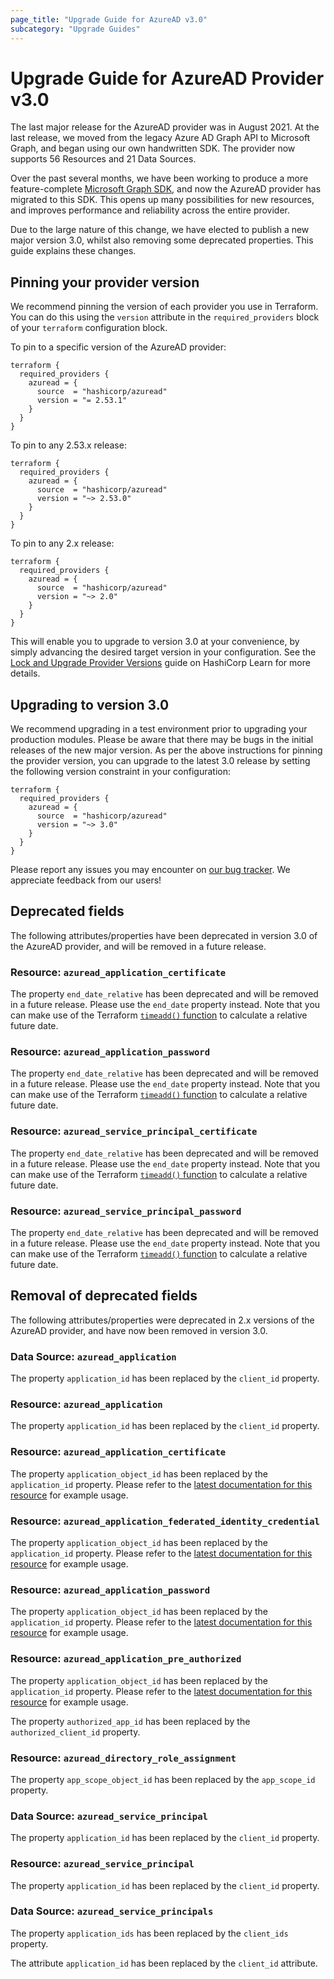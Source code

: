 ```yaml
---
page_title: "Upgrade Guide for AzureAD v3.0"
subcategory: "Upgrade Guides"
---
```


# Upgrade Guide for AzureAD Provider v3.0

The last major release for the AzureAD provider was in August 2021. At the last release, we moved from the legacy Azure AD Graph API to Microsoft Graph, and began using our own handwritten SDK. The provider now supports 56 Resources and 21 Data Sources. 

Over the past several months, we have been working to produce a more feature-complete [Microsoft Graph SDK](https://github.com/hashicorp/go-azure-sdk/tree/main/microsoft-graph), and now the AzureAD provider has migrated to this SDK. This opens up many possibilities for new resources, and improves performance and reliability across the entire provider.

Due to the large nature of this change, we have elected to publish a new major version 3.0, whilst also removing some deprecated properties. This guide explains these changes.

## Pinning your provider version

We recommend pinning the version of each provider you use in Terraform. You can do this using the `version` attribute in the `required_providers` block of your `terraform` configuration block.

To pin to a specific version of the AzureAD provider:

```hcl
terraform {
  required_providers {
    azuread = {
      source  = "hashicorp/azuread"
      version = "= 2.53.1"
    }
  }
}
```

To pin to any 2.53.x release:

```hcl
terraform {
  required_providers {
    azuread = {
      source  = "hashicorp/azuread"
      version = "~> 2.53.0"
    }
  }
}
```

To pin to any 2.x release:

```hcl
terraform {
  required_providers {
    azuread = {
      source  = "hashicorp/azuread"
      version = "~> 2.0"
    }
  }
}
```

This will enable you to upgrade to version 3.0 at your convenience, by simply advancing the desired target version in your configuration. See the [Lock and Upgrade Provider Versions](https://learn.hashicorp.com/tutorials/terraform/provider-versioning) guide on HashiCorp Learn for more details.

## Upgrading to version 3.0

We recommend upgrading in a test environment prior to upgrading your production modules. Please be aware that there may be bugs in the initial releases of the new major version. As per the above instructions for pinning the provider version, you can upgrade to the latest 3.0 release by setting the following version constraint in your configuration:

```hcl
terraform {
  required_providers {
    azuread = {
      source  = "hashicorp/azuread"
      version = "~> 3.0"
    }
  }
}
```

Please report any issues you may encounter on [our bug tracker](https://github.com/hashicorp/terraform-provider-azuread/issues). We appreciate feedback from our users!

## Deprecated fields

The following attributes/properties have been deprecated in version 3.0 of the AzureAD provider, and will be removed in a future release.

### Resource: `azuread_application_certificate`

The property `end_date_relative` has been deprecated and will be removed in a future release. Please use the `end_date` property instead. Note that you can make use of the Terraform [`timeadd()` function](https://developer.hashicorp.com/terraform/language/functions/timeadd) to calculate a relative future date.

### Resource: `azuread_application_password`

The property `end_date_relative` has been deprecated and will be removed in a future release. Please use the `end_date` property instead. Note that you can make use of the Terraform [`timeadd()` function](https://developer.hashicorp.com/terraform/language/functions/timeadd) to calculate a relative future date.

### Resource: `azuread_service_principal_certificate`

The property `end_date_relative` has been deprecated and will be removed in a future release. Please use the `end_date` property instead. Note that you can make use of the Terraform [`timeadd()` function](https://developer.hashicorp.com/terraform/language/functions/timeadd) to calculate a relative future date.

### Resource: `azuread_service_principal_password`

The property `end_date_relative` has been deprecated and will be removed in a future release. Please use the `end_date` property instead. Note that you can make use of the Terraform [`timeadd()` function](https://developer.hashicorp.com/terraform/language/functions/timeadd) to calculate a relative future date.

## Removal of deprecated fields

The following attributes/properties were deprecated in 2.x versions of the AzureAD provider, and have now been removed in version 3.0.

### Data Source: `azuread_application`

The property `application_id` has been replaced by the `client_id` property.

### Resource: `azuread_application`

The property `application_id` has been replaced by the `client_id` property.

### Resource: `azuread_application_certificate`

The property `application_object_id` has been replaced by the `application_id` property. Please refer to the [latest documentation for this resource](https://registry.terraform.io/providers/hashicorp/azuread/latest/docs/resources/application_certificate) for example usage.

### Resource: `azuread_application_federated_identity_credential`

The property `application_object_id` has been replaced by the `application_id` property. Please refer to the [latest documentation for this resource](https://registry.terraform.io/providers/hashicorp/azuread/latest/docs/resources/application_federated_identity_credential) for example usage.

### Resource: `azuread_application_password`

The property `application_object_id` has been replaced by the `application_id` property. Please refer to the [latest documentation for this resource](https://registry.terraform.io/providers/hashicorp/azuread/latest/docs/resources/application_password) for example usage.

### Resource: `azuread_application_pre_authorized`

The property `application_object_id` has been replaced by the `application_id` property. Please refer to the [latest documentation for this resource](https://registry.terraform.io/providers/hashicorp/azuread/latest/docs/resources/application_pre_authorized) for example usage.

The property `authorized_app_id` has been replaced by the `authorized_client_id` property.

### Resource: `azuread_directory_role_assignment`

The property `app_scope_object_id` has been replaced by the `app_scope_id` property.

### Data Source: `azuread_service_principal`

The property `application_id` has been replaced by the `client_id` property.

### Resource: `azuread_service_principal`

The property `application_id` has been replaced by the `client_id` property.

### Data Source: `azuread_service_principals`

The property `application_ids` has been replaced by the `client_ids` property.

The attribute `application_id` has been replaced by the `client_id` attribute.
